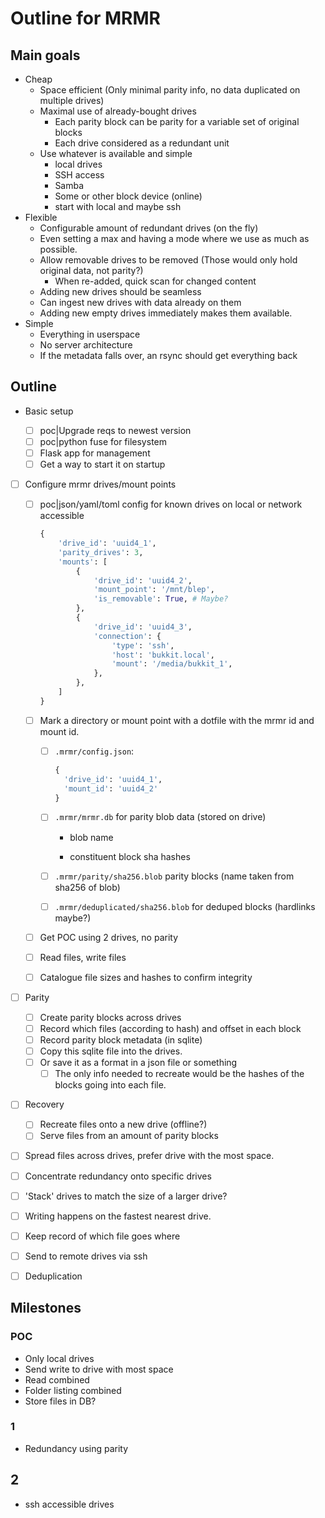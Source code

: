 # Outline for MRMR

## Main goals

- Cheap
  - Space efficient (Only minimal parity info, no data duplicated on multiple drives)
  - Maximal use of already-bought drives
    - Each parity block can be parity for a variable set of original blocks
    - Each drive considered as a redundant unit
  - Use whatever is available and simple
    - local drives
    - SSH access
    - Samba
    - Some or other block device (online)
    - start with local and maybe ssh
- Flexible
  - Configurable amount of redundant drives (on the fly)
  - Even setting a max and having a mode where we use as much as possible.
  - Allow removable drives to be removed (Those would only hold original data, not parity?)
    - When re-added, quick scan for changed content
  - Adding new drives should be seamless
  - Can ingest new drives with data already on them
  - Adding new empty drives immediately makes them available.
- Simple
  - Everything in userspace
  - No server architecture
  - If the metadata falls over, an rsync should get everything back

## Outline

- Basic setup

  - [ ] poc|Upgrade reqs to newest version
  - [ ] poc|python fuse for filesystem
  - [ ] Flask app for management
  - [ ] Get a way to start it on startup

- [ ] Configure mrmr drives/mount points

  - [ ] poc|json/yaml/toml config for known drives on local or network accessible

    ```python
    {
        'drive_id': 'uuid4_1',
        'parity_drives': 3,
        'mounts': [
            {
                'drive_id': 'uuid4_2',
                'mount_point': '/mnt/blep',
                'is_removable': True, # Maybe?
            },
            {
                'drive_id': 'uuid4_3',
                'connection': {
                    'type': 'ssh',
                    'host': 'bukkit.local',
                    'mount': '/media/bukkit_1',
                },
            },
        ]
    }
    ```

  - [ ] Mark a directory or mount point with a dotfile with the mrmr id and mount id.

    - [ ] `.mrmr/config.json`:

      ```python
      {
        'drive_id': 'uuid4_1',
        'mount_id': 'uuid4_2'
      }
      ```

    - [ ] `.mrmr/mrmr.db` for parity blob data (stored on drive)

      - blob name

      - constituent block sha hashes

    - [ ] `.mrmr/parity/sha256.blob` parity blocks (name taken from sha256 of blob)

    - [ ] `.mrmr/deduplicated/sha256.blob` for deduped blocks (hardlinks maybe?)

  - [ ] Get POC using 2 drives, no parity
  - [ ] Read files, write files
  - [ ] Catalogue file sizes and hashes to confirm integrity

- [ ] Parity
  - [ ] Create parity blocks across drives
  - [ ] Record which files (according to hash) and offset in each block
  - [ ] Record parity block metadata (in sqlite)
  - [ ] Copy this sqlite file into the drives.
  - [ ] Or save it as a format in a json file or something
    - [ ] The only info needed to recreate would be the hashes of the blocks going into each file.

- [ ] Recovery
  - [ ] Recreate files onto a new drive (offline?)
  - [ ] Serve files from an amount of parity blocks

- [ ] Spread files across drives, prefer drive with the most space.
- [ ] Concentrate redundancy onto specific drives
- [ ] 'Stack' drives to match the size of a larger drive?
- [ ] Writing happens on the fastest nearest drive.

- [ ] Keep record of which file goes where
- [ ] Send to remote drives via ssh
- [ ] Deduplication

## Milestones

### POC

- Only local drives
- Send write to drive with most space
- Read combined
- Folder listing combined
- Store files in DB?

### 1

- Redundancy using parity

## 2

- ssh accessible drives


 